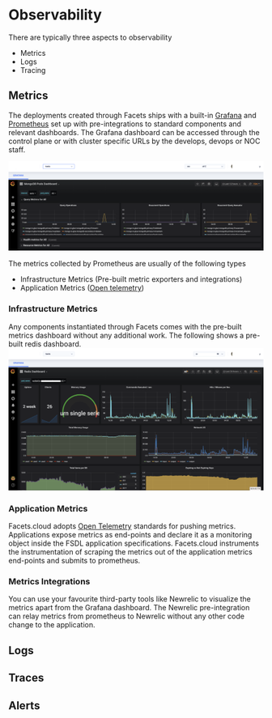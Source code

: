 # Observability
There are typically three aspects to observability
* Metrics
* Logs
* Tracing

## Metrics
The deployments created through Facets ships with a built-in [Grafana](https://grafana.com/) and [Prometheus](https://prometheus.io/) set up with pre-integrations to standard components and relevant dashboards.
The Grafana dashboard can be accessed through the control plane or with cluster specific URLs by the develops, devops or NOC staff.

![Grafana Dashboard](../media/grafana.png)

The metrics collected by Prometheus are usually of the following types
* Infrastructure Metrics (Pre-built metric exporters and integrations)
* Application Metrics ([Open telemetry](https://opentelemetry.io/))

### Infrastructure Metrics
Any components instantiated through Facets comes with the pre-built metrics dashboard without any additional work. The following
shows a pre-built redis dashboard. 
![Redis Dashboard](../media/redis.png)



### Application Metrics

Facets.cloud adopts [Open Telemetry](https://opentelemetry.io/) standards for pushing metrics. Applications expose metrics as end-points and declare it as a 
monitoring object inside the FSDL application specifications. Facets.cloud instruments the instrumentation of scraping the metrics out of the application metrics end-points and submits to prometheus. 



### Metrics Integrations

You can use your favourite third-party tools like Newrelic to visualize the metrics apart
from the Grafana dashboard. The Newrelic pre-integration can relay metrics from prometheus to Newrelic without any other code change
to the application. 

## Logs





## Traces



## Alerts

  





  



